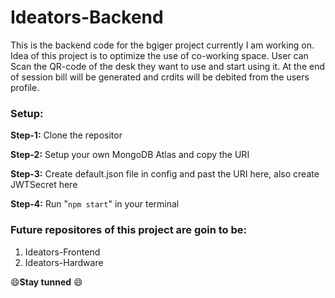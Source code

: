 # Ideators-Backend

This is the backend code for the bgiger project currently I am working on.
Idea of this project is to optimize the use of co-working space.
User can Scan the QR-code of the desk they want to use and start using it.
At the end of session bill will be generated and crdits will be debited from the users profile.

### Setup:
**Step-1:**
Clone the repositor

**Step-2:**
Setup your own MongoDB Atlas and copy the URI

**Step-3:**
Create default.json file in config and past the URI here, also create JWTSecret here

**Step-4:**
Run "`npm start`" in your terminal

### Future repositores of this project are goin to be:
1. Ideators-Frontend
2. Ideators-Hardware

 :smile:**Stay tunned** :smile:
